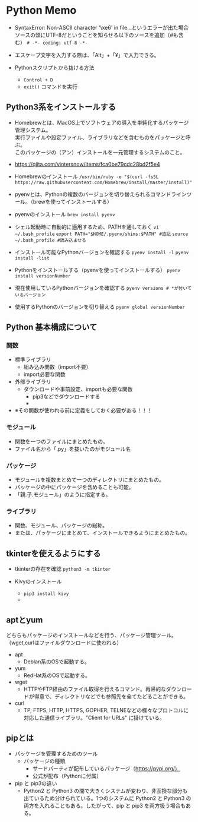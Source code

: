 # Python Memo
- SyntaxError: Non-ASCII character '\xe6' in file...というエラーが出た場合<br>
ソースの頭にUTF-8だということを知らせる以下のソースを追加（#も含む）
`# -*- coding: utf-8 -*-`

- エスケープ文字を入力する際は、「Alt」+「¥」で入力できる。

- Pythonスクリプトから抜ける方法
    - `Control + D`
    - `exit()` コマンドを実行

## Python3系をインストールする
- Homebrewとは、MacOS上でソフトウェアの導入を単純化するパッケージ管理システム。<br>
実行ファイルや設定ファイル、ライブラリなどを含むものをパッケージと呼ぶ。<br>
このパッケージの（アン）インストールを一元管理するシステムのこと。
- https://qiita.com/vintersnow/items/fca0be79cdc28bd2f5e4

- Homebrewのインストール
`/usr/bin/ruby -e "$(curl -fsSL https://raw.githubusercontent.com/Homebrew/install/master/install)"`

- pyenvとは、Pythonの複数のバージョンを切り替えられるコマンドラインツール。（brewを使ってインストールする）

- pyenvのインストール
`brew install pyenv`

- シェル起動時に自動的に適用するため、PATHを通しておく
`vi ~/.bash_profile`
`export PATH="$HOME/.pyenv/shims:$PATH" #追記`
`source ~/.bash_profile #読み込ませる`

- インストール可能なPythonバージョンを確認する
`pyenv install -l`
`pyenv install -list`

- Pythonをインストールする（pyenvを使ってインストールする）
`pyenv install versionNumber`

- 現在使用しているPythonバージョンを確認する
`pyenv versions # *が付いているバージョン`

- 使用するPythonのバージョンを切り替える
`pyenv global versionNumber`

## Python 基本構成について
### 関数
- 標準ライブラリ
  - 組み込み関数（import不要）
  - import必要な関数
- 外部ライブラリ
  - ダウンロードや事前設定、importも必要な関数
    - pip3などでダウンロードする
    - 
- ※その関数が使われる前に定義をしておく必要がある！！！

### モジュール
- 関数を一つのファイルにまとめたもの。
- ファイル名から「.py」を抜いたのがモジュール名

### パッケージ
- モジュールを複数まとめて一つのディレクトリにまとめたもの。
- パッケージの中にパッケージを含めることも可能。
- 「親.子.モジュール」のように指定する。

### ライブラリ
- 関数、モジュール、パッケージの総称。
- または、パッケージにまとめて、インストールできるようにまとめたもの。

## tkinterを使えるようにする
- tkinterの存在を確認
`python3 -m tkinter`

- Kivyのインストール
  - `pip3 install kivy`
  - 


## aptとyum
どちらもパッケージのインストールなどを行う、パッケージ管理ツール。
（wget,curlはファイルダウンロードに使われる）

- apt
  - Debian系のOSで起動する。
- yum
  - RedHat系のOSで起動する。
- wget
  - HTTPやFTP経由のファイル取得を行えるコマンド。再帰的なダウンロードが得意で、ディレクトリなどでも参照先を全てたどることができる。
- curl
  - TP, FTPS, HTTP, HTTPS, GOPHER, TELNEなどの様々なプロトコルに対応した通信ライブラリ。"Client for URLs" に掛けている。

## pipとは
- パッケージを管理するためのツール
  - パッケージの種類
    - サードパーティが配布しているパッケージ（https://pypi.org/）
    - 公式が配布（Pythonに付属）
- pip と pip3の違い
  - Python2 と Python3 の間で大きくシステムが変わり、非互換な部分も出ているため分けられている。1つのシステムに Python2 と Python3 の両方を入れることもある。したがって、pip と pip3 を両方扱う場合もある。

